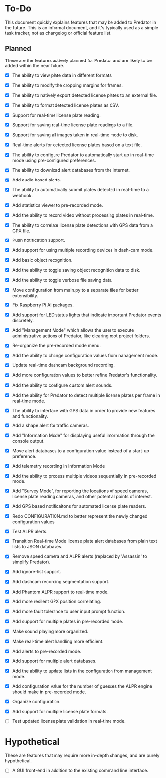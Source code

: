 # To-Do

This document quickly explains features that may be added to Predator in the future. This is an informal document, and it's typically used as a simple task tracker, not as changelog or official feature list.


## Planned

These are the features actively planned for Predator and are likely to be added within the near future.

- [X] The ability to view plate data in different formats.
- [X] The ability to modify the cropping margins for frames.
- [X] The ability to natively export detected license plates to an external file.
- [X] The ability to format detected license plates as CSV.
- [X] Support for real-time license plate reading.
- [X] Support for saving real-time license plate readings to a file.
- [X] Support for saving all images taken in real-time mode to disk.
- [X] Real-time alerts for detected license plates based on a text file.
- [X] The ability to configure Predator to automatically start up in real-time mode using pre-configured preferences.
- [X] The ability to download alert databases from the internet.
- [X] Add audio based alerts.
- [X] The ability to automatically submit plates detected in real-time to a webhook.
- [X] Add statistics viewer to pre-recorded mode.
- [X] Add the ability to record video without processing plates in real-time.
- [X] The ability to correlate license plate detections with GPS data from a GPX file.
- [X] Push notification support.
- [X] Add support for using multiple recording devices in dash-cam mode.
- [X] Add basic object recognition.
- [X] Add the ability to toggle saving object recognition data to disk.
- [X] Add the ability to toggle verbose file saving data.
- [X] Move configuration from main.py to a separate files for better extensibility.
- [X] Fix Raspberry Pi AI packages.
- [X] Add support for LED status lights that indicate important Predator events discretely.
- [X] Add "Management Mode" which allows the user to execute administrative actions of Predator, like clearing root project folders.
- [X] Re-organize the pre-recorded mode menu.
- [X] Add the ability to change configuration values from nanagement mode.
- [X] Update real-time dashcam background recording.
- [X] Add more configuration values to better refine Predator's functionality.
- [X] Add the ability to configure custom alert sounds.
- [X] Add the ability for Predator to detect multiple license plates per frame in real-time mode.
- [X] The ability to interface with GPS data in order to provide new features and functionality.
- [X] Add a shape alert for traffic cameras.
- [X] Add "Information Mode" for displaying useful information through the console output.
- [X] Move alert databases to a configuration value instead of a start-up preference.
- [X] Add telemetry recording in Information Mode
- [X] Add the ability to process multiple videos sequentially in pre-recorded mode.
- [X] Add "Survey Mode", for reporting the locations of speed cameras, license plate reading cameras, and other potential points of interest.
- [X] Add GPS based notificaitons for automated license plate readers.
- [X] Redo CONFIGURATION.md to better represent the newly changed configuration values.
- [X] Test ALPR alerts.
- [X] Transition Real-time Mode license plate alert databases from plain text lists to JSON databases.
- [X] Remove speed camera and ALPR alerts (replaced by 'Assassin' to simplify Predator).
- [X] Add ignore-list support.
- [X] Add dashcam recording segmentation support.
- [X] Add Phantom ALPR support to real-time mode.
- [X] Add more resilent GPX position correlating.
- [X] Add more fault tolerance to user input prompt function.
- [X] Add support for multiple plates in pre-recorded mode.
- [X] Make sound playing more organized.
- [X] Make real-time alert handling more efficient.
- [X] Add alerts to pre-recorded mode.
- [X] Add support for multiple alert databases.
- [X] Add the ability to update lists in the configuration from management mode.
- [X] Add configuration value for the number of guesses the ALPR engine should make in pre-recorded mode.
- [X] Organize configuration.
- [X] Add support for multiple license plate formats.
- [ ] Test updated license plate validation in real-time mode.


# Hypothetical

These are features that may require more in-depth changes, and are purely hypothetical.

- [ ] A GUI front-end in addition to the existing command line interface.
